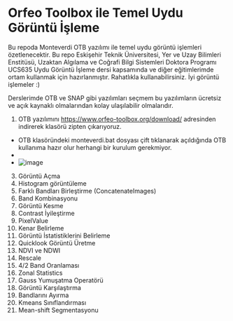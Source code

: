 # Orfeo Toolbox ile Temel Uydu Görüntü İşleme

Bu repoda Monteverdi OTB yazılımı ile temel uydu görüntü işlemleri özetlenecektir. Bu repo Eskişehir Teknik Üniversitesi, Yer ve Uzay Bilimleri Enstitüsü, Uzaktan Algılama ve Coğrafi Bilgi Sistemleri Doktora Programı UCS635 Uydu Görüntü İşleme dersi kapsamında ve diğer eğitimlerimde ortam kullanmak için hazırlanmıştır. Rahatlıkla kullanabilirsiniz. İyi görüntü işlemeler :)

Derslerimde OTB ve SNAP gibi yazılımları seçmem bu yazılımların ücretsiz ve açık kaynaklı olmalarından kolay ulaşılabilir olmalarıdır. 

1. OTB yazılımını https://www.orfeo-toolbox.org/download/ adresinden indirerek klasörü zipten çıkarıyoruz.  
* OTB klasöründeki monteverdi.bat dosyası çift tıklanarak açıldığında OTB kullanıma hazır olur herhangi bir kurulum gerekmiyor. 
* 
* ![image](https://user-images.githubusercontent.com/3392893/222256046-3adbb174-0fc3-495c-90ee-8c10547838f5.png)

3. Görüntü Açma
4. Histogram görüntüleme	
5. Farklı Bandları Birleştirme (ConcatenateImages)	
6. Band Kombinasyonu	
7. Görüntü Kesme	
8. Contrast İyileştirme
9. PixelValue	
10. Kenar Belirleme	
11. Görüntü İstatistiklerini Belirleme	
12.	Quicklook Görüntü Üretme	
13.	NDVI ve NDWI
14.	Rescale	
15.	4/2 Band Oranlaması
16.	Zonal Statistics	
17.	Gauss Yumuşatma Operatörü	
18.	Görüntü Karşılaştırma	
19.	Bandlarını Ayırma	
20. Kmeans Sınıflandırması	
21.	Mean-shift Segmentasyonu
